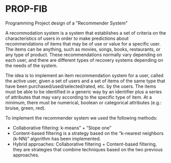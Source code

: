 # PROP-FIB
Programming Project design of a "Recommender System"

A recommodation system is a system that establishes a set of criteria on the characteristics of users in order to make predictions about recommendations of items that may be of use or value for a specific user. The items can be anything, such as movies, songs, books, restaurants, or any type of product. These recommendations normally vary depending on each user, and there are different types of recovery systems depending on the needs of the system.

The idea is to implement an item recommendation system for a user, called the active user, given a set of users and a set of items of the same type that have been purchased/used/selected/rated, etc. by the users. The items must be able to be identified in a generic way by an identifier plus a series of attributes that may vary according to the specific type of item. At a minimum, there must be numerical, boolean or categorical attributes (e.g.: bruise, green, red).

To implement the recommender system we used the following methods:

- Collaborative filtering: k-means” + “Slope one”
- Content-based filtering is a strategy based on the “k-nearest neighbors (k-NN)” algorithm has been implemented.
- Hybrid approaches: Collaborative filtering + Content-based filtering, they are strategies that combine techniques based on the two previous approaches. 
